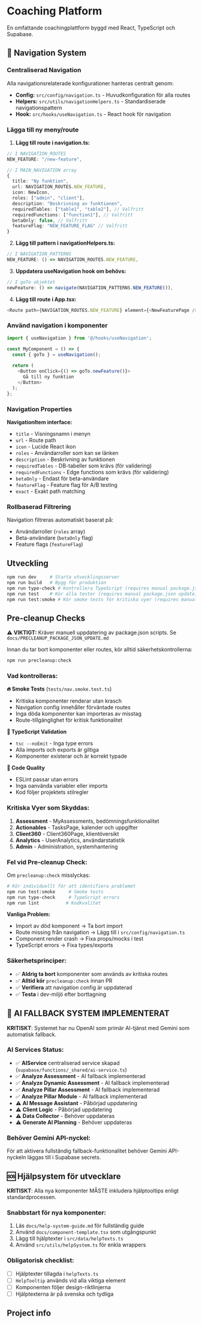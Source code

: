 # Coaching Platform

En omfattande coachingplattform byggd med React, TypeScript och Supabase.

## 🧭 Navigation System

### Centraliserad Navigation

Alla navigationsrelaterade konfigurationer hanteras centralt genom:
- **Config:** `src/config/navigation.ts` - Huvudkonfiguration för alla routes
- **Helpers:** `src/utils/navigationHelpers.ts` - Standardiserade navigationspattern
- **Hook:** `src/hooks/useNavigation.ts` - React hook för navigation

### Lägga till ny meny/route

1. **Lägg till route i navigation.ts:**
```typescript
// I NAVIGATION_ROUTES
NEW_FEATURE: "/new-feature",

// I MAIN_NAVIGATION array
{
  title: "Ny funktion",
  url: NAVIGATION_ROUTES.NEW_FEATURE,
  icon: NewIcon,
  roles: ["admin", "client"],
  description: "Beskrivning av funktionen",
  requiredTables: ["table1", "table2"], // Valfritt
  requiredFunctions: ["function1"], // Valfritt
  betaOnly: false, // Valfritt
  featureFlag: "NEW_FEATURE_FLAG" // Valfritt
}
```

2. **Lägg till pattern i navigationHelpers.ts:**
```typescript
// I NAVIGATION_PATTERNS
NEW_FEATURE: () => NAVIGATION_ROUTES.NEW_FEATURE,
```

3. **Uppdatera useNavigation hook om behövs:**
```typescript
// I goTo objektet
newFeature: () => navigate(NAVIGATION_PATTERNS.NEW_FEATURE()),
```

4. **Lägg till route i App.tsx:**
```typescript
<Route path={NAVIGATION_ROUTES.NEW_FEATURE} element={<NewFeaturePage />} />
```

### Använd navigation i komponenter

```typescript
import { useNavigation } from '@/hooks/useNavigation';

const MyComponent = () => {
  const { goTo } = useNavigation();
  
  return (
    <Button onClick={() => goTo.newFeature()}>
      Gå till ny funktion
    </Button>
  );
};
```

### Navigation Properties

**NavigationItem interface:**
- `title` - Visningsnamn i menyn
- `url` - Route path
- `icon` - Lucide React ikon
- `roles` - Användarroller som kan se länken
- `description` - Beskrivning av funktionen
- `requiredTables` - DB-tabeller som krävs (för validering)
- `requiredFunctions` - Edge functions som krävs (för validering)
- `betaOnly` - Endast för beta-användare
- `featureFlag` - Feature flag för A/B testing
- `exact` - Exakt path matching

### Rollbaserad Filtrering

Navigation filtreras automatiskt baserat på:
- Användarroller (`roles` array)
- Beta-användare (`betaOnly` flag)
- Feature flags (`featureFlag`)

## Utveckling

```bash
npm run dev     # Starta utvecklingsserver
npm run build   # Bygg för produktion
npm run type-check # Kontrollera TypeScript (requires manual package.json update)
npm run test    # Kör alla tester (requires manual package.json update)  
npm run test:smoke # Kör smoke tests för kritiska vyer (requires manual package.json update)
```

## Pre-cleanup Checks

⚠️ **VIKTIGT:** Kräver manuell uppdatering av package.json scripts. Se `docs/PRECLEANUP_PACKAGE_JSON_UPDATE.md`

Innan du tar bort komponenter eller routes, kör alltid säkerhetskontrollerna:

```bash
npm run precleanup:check
```

### Vad kontrolleras:

**🔥 Smoke Tests** (`tests/nav.smoke.test.ts`)
- Kritiska komponenter renderar utan krasch
- Navigation config innehåller förväntade routes
- Inga döda komponenter kan importeras av misstag
- Route-tillgänglighet för kritisk funktionalitet

**📝 TypeScript Validation**
- `tsc --noEmit` - Inga type errors
- Alla imports och exports är giltiga
- Komponenter existerar och är korrekt typade

**🧹 Code Quality**
- ESLint passar utan errors
- Inga oanvända variabler eller imports
- Kod följer projektets stilregler

### Kritiska Vyer som Skyddas:

1. **Assessment** - MyAssessments, bedömningsfunktionalitet
2. **Actionables** - TasksPage, kalender och uppgifter  
3. **Client360** - Client360Page, klientöversikt
4. **Analytics** - UserAnalytics, användarstatistik
5. **Admin** - Administration, systemhantering

### Fel vid Pre-cleanup Check:

Om `precleanup:check` misslyckas:

```bash
# Kör individuellt för att identifiera problemet
npm run test:smoke     # Smoke tests
npm run type-check     # TypeScript errors  
npm run lint          # Kodkvalitet
```

**Vanliga Problem:**
- Import av död komponent → Ta bort import
- Route missing från navigation → Lägg till i `src/config/navigation.ts`
- Component render crash → Fixa props/mocks i test
- TypeScript errors → Fixa types/exports

### Säkerhetsprinciper:

- ✅ **Aldrig ta bort** komponenter som används av kritiska routes
- ✅ **Alltid kör** `precleanup:check` innan PR
- ✅ **Verifiera** att navigation config är uppdaterad
- ✅ **Testa** i dev-miljö efter borttagning

## 🤖 AI FALLBACK SYSTEM IMPLEMENTERAT

**KRITISKT**: Systemet har nu OpenAI som primär AI-tjänst med Gemini som automatisk fallback.

### AI Services Status:
- ✅ **AIService** centraliserad service skapad (`supabase/functions/_shared/ai-service.ts`)
- ✅ **Analyze Assessment** - AI fallback implementerad
- ✅ **Analyze Dynamic Assessment** - AI fallback implementerad  
- ✅ **Analyze Pillar Assessment** - AI fallback implementerad
- ✅ **Analyze Pillar Module** - AI fallback implementerad
- ⚠️ **AI Message Assistant** - Påbörjad uppdatering
- ⚠️ **Client Logic** - Påbörjad uppdatering
- ⚠️ **Data Collector** - Behöver uppdateras
- ⚠️ **Generate AI Planning** - Behöver uppdateras

### Behöver Gemini API-nyckel:
För att aktivera fullständig fallback-funktionalitet behöver Gemini API-nyckeln läggas till i Supabase secrets.

## 🆘 Hjälpsystem för utvecklare

**KRITISKT**: Alla nya komponenter MÅSTE inkludera hjälptooltips enligt standardprocessen.

### Snabbstart för nya komponenter:
1. Läs `docs/help-system-guide.md` för fullständig guide  
2. Använd `docs/component-template.tsx` som utgångspunkt
3. Lägg till hjälptexter i `src/data/helpTexts.ts`
4. Använd `src/utils/helpSystem.ts` för enkla wrappers

### Obligatorisk checklist:
- [ ] Hjälptexter tillagda i `helpTexts.ts`
- [ ] `HelpTooltip` används vid alla viktiga element  
- [ ] Komponenten följer design-riktlinjerna
- [ ] Hjälptexterna är på svenska och tydliga

## Project info